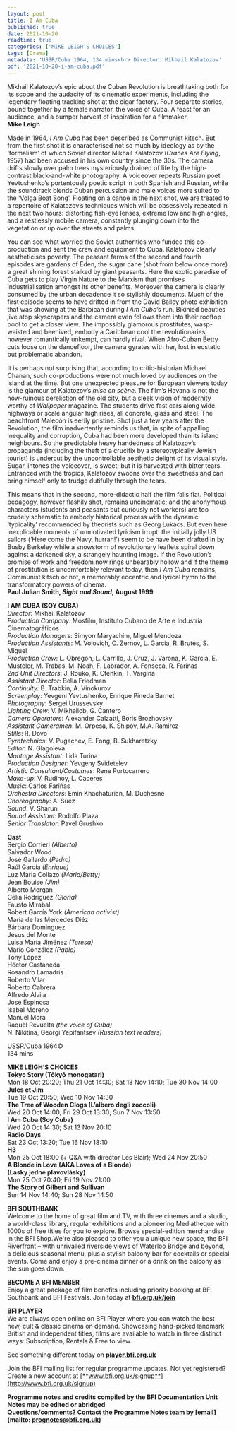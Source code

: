 ```yaml
---
layout: post
title: I Am Cuba
published: true
date: 2021-10-20
readtime: true
categories: ['MIKE LEIGH’S CHOICES']
tags: [Drama]
metadata: 'USSR/Cuba 1964, 134 mins<br> Director: Mikhail Kalatozov'
pdf: '2021-10-20-i-am-cuba.pdf'
---
```


Mikhail Kalatozov’s epic about the Cuban Revolution is breathtaking both for its scope and the audacity of its cinematic experiments, including the legendary floating tracking shot at the cigar factory. Four separate stories, bound together by a female narrator, the voice of Cuba. A feast for an audience, and a bumper harvest of inspiration for a filmmaker.<br>
**Mike Leigh**

Made in 1964, _I Am Cuba_ has been described as Communist kitsch. But from the first shot it is characterised not so much by ideology as by the ‘formalism’ of which Soviet director Mikhail Kalatozov (_Cranes Are Flying_, 1957) had been accused in his own country since the 30s. The camera drifts slowly over palm trees mysteriously drained of life by the high-contrast black-and-white photography. A voiceover repeats Russian poet Yevtushenko’s portentously poetic script in both Spanish and Russian, while the soundtrack blends Cuban percussion and male voices more suited to the ‘Volga Boat Song’. Floating on a canoe in the next shot, we are treated to a repertoire of Kalatozov’s techniques which will be obsessively repeated in the next two hours: distorting fish-eye lenses, extreme low and high angles, and a restlessly mobile camera, constantly plunging down into the vegetation or up over the streets and palms.

You can see what worried the Soviet authorities who funded this co-production and sent the crew and equipment to Cuba. Kalatozov clearly aestheticises poverty. The peasant farms of the second and fourth episodes are gardens of Eden, the sugar cane (shot from below once more) a great shining forest stalked by giant peasants. Here the exotic paradise of Cuba gets to play Virgin Nature to the Marxism that promises industrialisation amongst its other benefits. Moreover the camera is clearly consumed by the urban decadence it so stylishly documents. Much of the first episode seems to have drifted in from the David Bailey photo exhibition that was showing at the Barbican during _I Am_ _Cuba_’s run. Bikinied beauties jive atop skyscrapers and the camera even follows them into their rooftop pool to get a closer view. The impossibly glamorous prostitutes, wasp-waisted and beehived, embody a Caribbean cool the revolutionaries, however romantically unkempt, can hardly rival. When Afro-Cuban Betty cuts loose on the dancefloor, the camera gyrates with her, lost in ecstatic but problematic abandon.

It is perhaps not surprising that, according to critic-historian Michael Chanan, such co-productions were not much loved by audiences on the island at the time. But one unexpected pleasure for European viewers today is the glamour of Kalatozov’s _mise en scène_. The film’s Havana is not the now-ruinous dereliction of the old city, but a sleek vision of modernity worthy of _Wallpaper_ magazine. The students drive fast cars along wide highways or scale angular high rises, all concrete, glass and steel. The beachfront Malecón is eerily pristine. Shot just a few years after the Revolution, the film inadvertently reminds us that, in spite of appalling inequality and corruption, Cuba had been more developed than its island neighbours. So the predictable heavy handedness of Kalatozov’s propaganda (including the theft of a crucifix by a stereotypically Jewish tourist) is undercut by the uncontrollable aesthetic delight of its visual style. Sugar, intones the voiceover, is sweet; but it is harvested with bitter tears. Entranced with the tropics, Kalatozov swoons over the sweetness and can bring himself only to trudge dutifully through the tears.

This means that in the second, more-didactic half the film falls flat. Political pedagogy, however flashily shot, remains uncinematic; and the anonymous characters (students and peasants but curiously not workers) are too crudely schematic to embody historical process with the dynamic ‘typicality’ recommended by theorists such as Georg Lukács. But even here inexplicable moments of unmotivated lyricism irrupt: the initially jolly US sailors (‘Here come the Navy, hurrah!’) seem to be have been drafted in by Busby Berkeley while a snowstorm of revolutionary leaflets spiral down against a darkened sky, a strangely haunting image. If the Revolution’s promise of work and freedom now rings unbearably hollow and if the theme of prostitution is uncomfortably relevant today, then _I Am Cuba_ remains, Communist kitsch or not, a memorably eccentric and lyrical hymn to the transformatory powers of cinema.<br>
**Paul Julian Smith, _Sight and Sound_, August 1999**<br>

**I AM CUBA (SOY CUBA)**<br>
_Director_: Mikhail Kalatozov  
_Production Company_: Mosfilm, Instituto Cubano de Arte e Industria Cinematográficos  
_Production Managers_: Simyon Maryachim, Miguel Mendoza  
_Production Assistants_: M. Volovich, O. Zernov,
L. Garcia, R. Brutes, S. Miguel  
_Production Crew_: L. Obregon, L. Carrillo, J. Cruz, J. Varona, K. García, E. Musteler, M. Trabas, M. Noah, F. Labrador, A. Fonseca, R. Farinas  
_2nd Unit Directors_: J. Rouko, K. Ctenkin, T. Vargina  
_Assistant Director_: Bella Friedman  
_Continuity_: B. Trabkin, A. Vinokurov  
_Screenplay_: Yevgeni Yevtushenko, Enrique Pineda Barnet  
_Photography_: Sergei Urussevsky  
_Lighting Crew_: V. Mikhailob, G. Cantero  
_Camera Operators_: Alexander Calzatti, Boris Brozhovsky  
_Assistant Cameramen_: M. Orpesa, K. Shipov, M.A. Ramirez  
_Stills_: R. Dovo  
_Pyrotechnics_: V. Pugachev, E. Fong, B. Sukharetzky  
_Editor_: N. Glagoleva  
_Montage Assistant_: Lida Turina  
_Production Designer_: Yevgeny Svidetelev  
_Artistic Consultant/Costumes_: Rene Portocarrero  
_Make-up_: V. Rudinoy, L. Caceres  
_Music_: Carlos Fariñas  
_Orchestra Directors_: Emin Khachaturian, M. Duchesne  
_Choreography_: A. Suez  
_Sound_: V. Sharun  
_Sound Assistant_: Rodolfo Plaza  
_Senior Translator_: Pavel Grushko

**Cast**<br>
Sergio Corrieri _(Alberto)_  
Salvador Wood  
José Gallardo _(Pedro)_  
Raúl García _(Enrique)_  
Luz Maria Collazo _(Maria/Betty)_  
Jean Bouise _(Jim)_  
Alberto Morgan  
Celia Rodriguez _(Gloría)_  
Fausto Mirabal  
Robert García York _(American activist)_  
María de las Mercedes Diéz  
Bárbara Dominguez  
Jésus del Monte  
Luisa María Jiménez _(Teresa)_  
Mario González _(Pablo)_  
Tony López  
Héctor Castaneda  
Rosandro Lamadris  
Roberto Vilar  
Roberto Cabrera  
Alfredo Alvila  
José Espinosa  
Isabel Moreno  
Manuel Mora  
Raquel Revuelta _(the voice of Cuba)_  
N. Nikitina, Georgi Yepifantsev _(Russian text readers)_<br>

USSR/Cuba 1964©<br>
134 mins<br>

**MIKE LEIGH’S CHOICES**<br>
**Tokyo Story (Tôkyô monogatari)**<br>
Mon 18 Oct 20:20; Thu 21 Oct 14:30;  Sat 13 Nov 14:10; Tue 30 Nov 14:00<br>
**Jules et Jim**<br>
Tue 19 Oct 20:50; Wed 10 Nov 14:30<br>
**The Tree of Wooden Clogs  (L’albero degli zoccoli)**<br>
Wed 20 Oct 14:00; Fri 29 Oct 13:30;  Sun 7 Nov 13:50<br>
**I Am Cuba (Soy Cuba)**<br>
Wed 20 Oct 14:30; Sat 13 Nov 20:10<br>
**Radio Days**<br>
Sat 23 Oct 13:20; Tue 16 Nov 18:10<br>
**H3**<br>
Mon 25 Oct 18:00 (+ Q&A with director Les Blair); Wed 24 Nov 20:50<br>
**A Blonde in Love (AKA Loves of a Blonde)  
(Lásky jedné plavovlásky)**<br>
Mon 25 Oct 20:40; Fri 19 Nov 21:00<br>
**The Story of Gilbert and Sullivan**<br>
Sun 14 Nov 14:40; Sun 28 Nov 14:50<br>


**BFI SOUTHBANK**  
Welcome to the home of great film and TV, with three cinemas and a studio, a world-class library, regular exhibitions and a pioneering Mediatheque with 1000s of free titles for you to explore. Browse special-edition merchandise in the BFI Shop.We&#39;re also pleased to offer you a unique new space, the BFI Riverfront – with unrivalled riverside views of Waterloo Bridge and beyond, a delicious seasonal menu, plus a stylish balcony bar for cocktails or special events. Come and enjoy a pre-cinema dinner or a drink on the balcony as the sun goes down.  

**BECOME A BFI MEMBER**  
Enjoy a great package of film benefits including priority booking at BFI Southbank and BFI Festivals. Join today at [**bfi.org.uk/join**](http://www.bfi.org.uk/join)  

**BFI PLAYER**  
 We are always open online on BFI Player where you can watch the best new, cult &amp; classic cinema on demand. Showcasing hand-picked landmark British and independent titles, films are available to watch in three distinct ways: Subscription, Rentals &amp; Free to view.  

See something different today on [**player.bfi.org.uk**](https://player.bfi.org.uk)  

Join the BFI mailing list for regular programme updates. Not yet registered? Create a new account at [**www.bfi.org.uk/signup**](http://www.bfi.org.uk/signup)

**Programme notes and credits compiled by the BFI Documentation Unit  
Notes may be edited or abridged  
Questions/comments? Contact the Programme Notes team by [email](mailto: prognotes@bfi.org.uk)**
